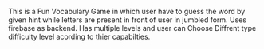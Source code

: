 This is a Fun Vocabulary Game in which user have to guess the word by given hint
while letters are present in front of user in jumbled form.
Uses firebase as backend.
Has multiple levels and user can Choose Diffrent type difficulty level acording to thier capabilties.

